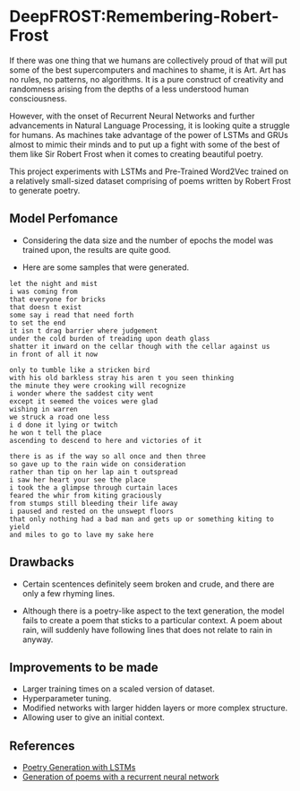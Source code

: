 # DeepFROST:Remembering-Robert-Frost

If there was one thing that we humans are collectively proud of that will put some of the best supercomputers and machines to shame, it is Art. Art has no rules, no patterns, no algorithms. It is a pure construct of creativity and randomness arising from the depths of a less understood human consciousness.

However, with the onset of Recurrent Neural Networks and further advancements in Natural Language Processing, it is looking quite a struggle for humans. As machines take advantage of the power of LSTMs and GRUs almost to mimic their minds and to put up a fight with some of the best of them like Sir Robert Frost when it comes to creating beautiful poetry.

This project experiments with LSTMs and Pre-Trained Word2Vec trained on a relatively small-sized dataset comprising of poems written by Robert Frost to generate poetry.

## Model Perfomance

* Considering the data size and the number of epochs the model was trained upon, the results are quite good. 

* Here are some samples that were generated.

```
let the night and mist
i was coming from
that everyone for bricks
that doesn t exist
some say i read that need forth
to set the end
it isn t drag barrier where judgement
under the cold burden of treading upon death glass
shatter it inward on the cellar though with the cellar against us
in front of all it now
```


```
only to tumble like a stricken bird
with his old barkless stray his aren t you seen thinking
the minute they were crooking will recognize
i wonder where the saddest city went
except it seemed the voices were glad
wishing in warren
we struck a road one less
i d done it lying or twitch
he won t tell the place
ascending to descend to here and victories of it
```

```
there is as if the way so all once and then three
so gave up to the rain wide on consideration
rather than tip on her lap ain t outspread
i saw her heart your see the place
i took the a glimpse through curtain laces
feared the whir from kiting graciously
from stumps still bleeding their life away
i paused and rested on the unswept floors
that only nothing had a bad man and gets up or something kiting to yield
and miles to go to lave my sake here
```

## Drawbacks

* Certain scentences definitely seem broken and crude, and there are only a few rhyming lines.

* Although there is a poetry-like aspect to the text generation, the model fails to create a poem that sticks to a particular context. A poem about rain, will suddenly have following lines that does not relate to rain in anyway.

## Improvements to be made

* Larger training times on a scaled version of dataset.
* Hyperparameter tuning.
* Modified networks with larger hidden layers or more complex structure.
* Allowing user to give an initial context.

## References

* [Poetry Generation with LSTMs](https://datawow.io/blogs/poetry-generation-with-lstm)
* [Generation of poems with a recurrent neural network](https://medium.com/@DenisKrivitski/generation-of-poems-with-a-recurrent-neural-network-128a5f62b483)
